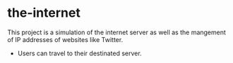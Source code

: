 # the-internet
This project is a simulation of the internet server as well as the mangement of IP addresses of websites like Twitter. 
* Users can travel to their destinated server.
